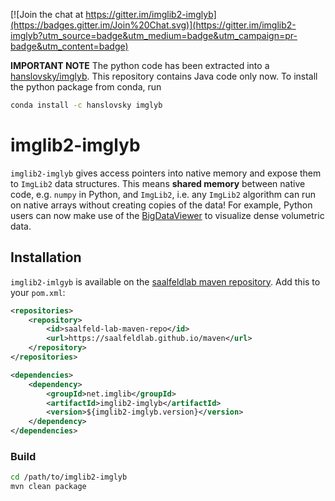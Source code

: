 [![Join the chat at https://gitter.im/imglib2-imglyb](https://badges.gitter.im/Join%20Chat.svg)](https://gitter.im/imglib2-imglyb?utm_source=badge&utm_medium=badge&utm_campaign=pr-badge&utm_content=badge)

**IMPORTANT NOTE** The python code has been extracted into a [hanslovsky/imglyb](https://github.com/hanslovsky/imglyb). This repository contains Java code only now. To install the python package from conda, run
```bash
conda install -c hanslovsky imglyb
```

# imglib2-imglyb

`imglib2-imglyb` gives access pointers into native memory and expose them to `ImgLib2` data structures.
This means **shared memory** between native code, e.g. `numpy` in Python, and `ImgLib2`, i.e. any `ImgLib2` algorithm can run on native arrays without creating copies of the data!
For example, Python users can now make use of the [BigDataViewer](https://github.com/bigdataviewer/bigdataviewer-core) to visualize dense volumetric data.


## Installation

`imglib2-imlgyb` is available on the [saalfeldlab maven repository](https://github.com/saalfeldlab/maven). Add this to your `pom.xml`:
```xml
<repositories>
    <repository>
        <id>saalfeld-lab-maven-repo</id>
        <url>https://saalfeldlab.github.io/maven</url>
    </repository>
</repositories>

<dependencies>
    <dependency>
        <groupId>net.imglib</groupId>
        <artifactId>imglib2-imglyb</artifactId>
        <version>${imglib2-imglyb.version}</version>
    </dependency>
</dependencies>
```

### Build
```bash
cd /path/to/imglib2-imglyb
mvn clean package
```


